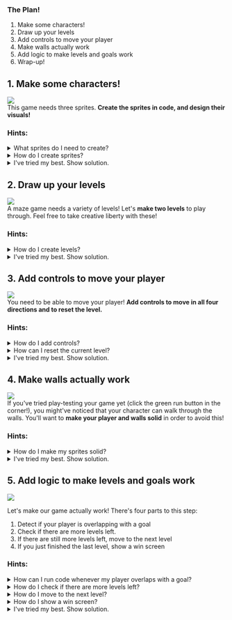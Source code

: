 ### The Plan!
1. Make some characters!
2. Draw up your levels
3. Add controls to move your player
4. Make walls actually work
5. Add logic to make levels and goals work
6. Wrap-up!

## 1. Make some characters!
![](https://cloud-g3a2xtt6b-hack-club-bot.vercel.app/0ezgif.com-video-to-gif.gif)  
This game needs three sprites. **Create the sprites in code, and design their visuals!**

### Hints:
<details>
<summary>What sprites do I need to create?</summary>

Each of the tiles/components of the game must be represented as a sprite, such as characters, blocks, enemies, targets, etc.
</details>
<details>
<summary>How do I create sprites?</summary>

Search the toolkit for `setLegend` to create sprites and assign art to each.
</details>
<details>
<summary>I've tried my best. Show solution.</summary>

In Sprig, a sprite is represented by a single letter (a key) and a variable name. Each key and name must be unique!

Repeat for each of your sprites. For this first sprite, the variable name is `player` and the key is ``"p"``

```js
const player = "p";
const wall = "w";
const goal = "g";
```
Then, assign art to each sprite using `setLegend`; the characters after `bitmap` are backticks.
```js
setLegend(
    [ player, bitmap``],
    [ wall, bitmap``],
    [ goal, bitmap``]
);
```
Once written in the Sprig editor, click on each of the green `bitmap` buttons to edit the sprites!
</details>

## 2. Draw up your levels
![](https://cloud-28qt9hlq7-hack-club-bot.vercel.app/0image.png)  
A maze game needs a variety of levels! Let's **make two levels** to play through. Feel free to take creative liberty with these!

### Hints:
<details>
<summary>How do I create levels?</summary>

Start by creating a variable to keep track of which level you're on, like this:
```js
let level = 0;
```
Then search the toolkit for `setMap` to create a list of levels.

</details>
<details>
<summary>I've tried my best. Show solution.</summary>

First, we'll need a variable to keep track of which level we're on. Levels start from zero and count up!
```js
let level = 0;
```
We'll store our levels in an array. Arrays are lists of elements which we can use to store all our levels.
```js
const levels = [
  map``,
  map``
];
```
Click on each of the green `map` buttons to edit the maps!

PS: We can move to the next level like this:
```js
level = level + 1 // increment the level number by 1
setMap(levels[level]) // update Sprig to the level represented by the level number
```
</details>

## 3. Add controls to move your player
![](https://cloud-a2t9nss6h-hack-club-bot.vercel.app/0controls.gif)  
You need to be able to move your player! **Add controls to move in all four directions and to reset the level.**

### Hints:
<details>
<summary>How do I add controls?</summary>

Search the toolkit for `onInput` to react to button presses, and take a look at the onInput code already written in the editor!
</details>

<details>
<summary>How can I reset the current level?</summary>

Use `setMap` with the current level (`levels[level]`) to reset the map!
</details>

<details>
<summary>I've tried my best. Show solution.</summary>

For player movement, we'll want to use an onInput function for each direction, and in each move the player in a different way.
```js
onInput("w", () => {
  getFirst(player).y -= 1; // negative y is upwards
});

onInput("a", () => {
  getFirst(player).x -= 1;
});

onInput("s", () => {
  getFirst(player).y += 1; // positive y is downwards
});

onInput("d", () => {
  getFirst(player).x += 1;
});
```

To reset the level, we can set the current map to the original current level, like this:
```js
onInput("j", () => {
    setMap(levels[level])
});
```
</details>

## 4. Make walls actually work
![](https://cloud-9rxbw1xyg-hack-club-bot.vercel.app/0walls.gif)  
If you've tried play-testing your game yet (click the green run button in the corner!), you might've noticed that your character can walk through the walls.
You'll want to **make your player and walls solid** in order to avoid this!

### Hints:
<details>
<summary>How do I make my sprites solid?</summary>

Search the toolkit for `setSolids`!
</details>

<details>
<summary>I've tried my best. Show solution.</summary>

Pass your player and wall sprites into setSolids, like this:
```js
setSolids([ player, wall ]); // sprites cannot go inside of these blocks
```
</details>

## 5. Add logic to make levels and goals work

![](https://cloud-3du0s66po-hack-club-bot.vercel.app/0walls.gif)

Let's make our game actually work! There's four parts to this step:
1. Detect if your player is overlapping with a goal
2. Check if there are more levels left.
3. If there are still more levels left, move to the next level
4. If you just finished the last level, show a win screen

### Hints:
<details>
<summary>How can I run code whenever my player overlaps with a goal?</summary>

Search the toolkit for `afterInput` to run code after every button press! We can check if we're overlapping a goal in this code block.

Then, use `tilesWith` (again, search the toolkit) to count how many tiles there are that contain both the player and goal. If the length of this array > 0, the player is overlapping a goal.

Finally, use an if/else statement to run certain code when the number of goals covered is above zero, and other code when it's not.
```js
afterInput(() => {
const numberOfGoalsCovered = // fill in this part using tilesWith!
    
if (numberOfGoalsCovered > 0) {
    // run code when player overlaps with goal
} else {
    // run other code when player is not on goal
}
})
```
</details>

<details>
<summary>How do I check if there are more levels left?</summary>

You can use another if statement! Increment the current level number, then check if the level number is a valid level (if its index is less than the number of total levels); if it is, you can progress to the next level, and if not you've won the game!
```js
// increment the current level (look back to step 2!)

if (level < levels.length) {
    // change to next level!
} else {
    // show win screen!
}
```

</details>

<details>
<summary>How do I move to the next level?</summary>

After you've incremented `level` by one to change the level number, reset the map by searching the toolkit for `setMap`, and using it with the current level! This is similar to how you added a reset button in step 3.

</details>

<details>
<summary>How do I show a win screen?</summary>

Search the toolkit for `addText` and have it display something like "you win"!
</details>

<details>
<summary>I've tried my best. Show solution.</summary>

```js
// these get run after every input
afterInput(() => {
  const goalsCovered = tilesWith(player, goal); // tiles that both contain the player and goal

  // if at least one goal is overlapping with a player, proceed to the next level
  if (goalsCovered.length >= 1) {
    // increase the current level number
    level = level + 1;
    
    // check if current level number is valid
    if (level < levels.length) {
      setMap(levels[level]);
    } else {
        addText("you win!", { y: 4, color: color`7` });
    }
  }
});
```

</details>
